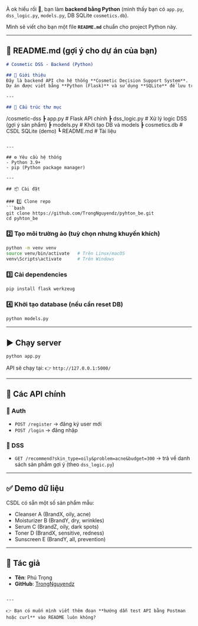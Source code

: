 À ok hiểu rồi 🙌, bạn làm **backend bằng Python** (mình thấy bạn có `app.py`, `dss_logic.py`, `models.py`, DB SQLite `cosmetics.db`).

Mình sẽ viết cho bạn một file **`README.md`** chuẩn cho project Python này.

---

## 📄 README.md (gợi ý cho dự án của bạn)

```markdown
# Cosmetic DSS - Backend (Python)

## 🚀 Giới thiệu
Đây là backend API cho hệ thống **Cosmetic Decision Support System**.  
Dự án được viết bằng **Python (Flask)** và sử dụng **SQLite** để lưu trữ dữ liệu.

---

## 📂 Cấu trúc thư mục
```

/cosmetic-dss
┣ app.py          # Flask API chính
┣ dss\_logic.py    # Xử lý logic DSS (gợi ý sản phẩm)
┣ models.py       # Khởi tạo DB và models
┣ cosmetics.db    # CSDL SQLite (demo)
┗ README.md       # Tài liệu

````

---

## ⚙️ Yêu cầu hệ thống
- Python 3.9+  
- pip (Python package manager)  

---

## 📦 Cài đặt

### 1️⃣ Clone repo
```bash
git clone https://github.com/TrongNguyendz/pyhton_be.git
cd pyhton_be
````

### 2️⃣ Tạo môi trường ảo (tuỳ chọn nhưng khuyến khích)

```bash
python -m venv venv
source venv/bin/activate   # Trên Linux/macOS
venv\Scripts\activate      # Trên Windows
```

### 3️⃣ Cài dependencies

```bash
pip install flask werkzeug
```

### 4️⃣ Khởi tạo database (nếu cần reset DB)

```bash
python models.py
```

---

## ▶️ Chạy server

```bash
python app.py
```

API sẽ chạy tại:
👉 `http://127.0.0.1:5000/`

---

## 📌 Các API chính

### 🔹 Auth

* `POST /register` → đăng ký user mới
* `POST /login` → đăng nhập

### 🔹 DSS

* `GET /recommend?skin_type=oily&problem=acne&budget=300`
  → trả về danh sách sản phẩm gợi ý (theo `dss_logic.py`)

---

## ✅ Demo dữ liệu

CSDL có sẵn một số sản phẩm mẫu:

* Cleanser A (BrandX, oily, acne)
* Moisturizer B (BrandY, dry, wrinkles)
* Serum C (BrandZ, oily, dark spots)
* Toner D (BrandX, sensitive, redness)
* Sunscreen E (BrandY, all, prevention)

---

## 👤 Tác giả

* **Tên**: Phú Trọng
* **GitHub**: [TrongNguyendz](https://github.com/TrongNguyendz)

```

---

👉 Bạn có muốn mình viết thêm đoạn **hướng dẫn test API bằng Postman hoặc curl** vào README luôn không?
```
